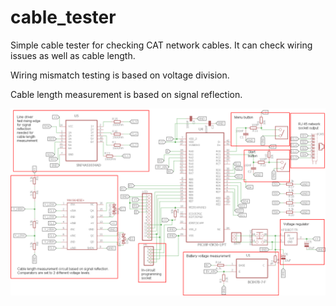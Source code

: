 # cable_tester

Simple cable tester for checking CAT network cables. It can check wiring issues as well as cable length.

Wiring mismatch testing is based on voltage division.

Cable length measurement is based on signal reflection.

![Alt text](circuit_schematic.png?raw=true "Circuit schematic")
